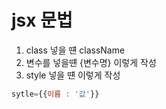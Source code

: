 # jsx 문법

1. class 넣을 떈 className
2. 변수를 넣을떈 {변수명} 이렇게 작성
3. style 넣을 떈 이렇게 작성

```jsx
sytle={{이름 : '값'}}
```

